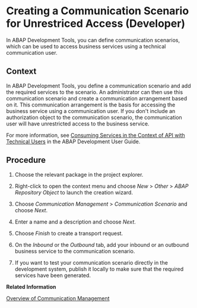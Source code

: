 <!-- loioec9d0a38864341d1a905c884607fc143 -->

# Creating a Communication Scenario for Unrestriced Access \(Developer\)

In ABAP Development Tools, you can define communication scenarios, which can be used to access business services using a technical communication user.



## Context

In ABAP Development Tools, you define a communication scenario and add the required services to the scenario. An administrator can then use this communication scenario and create a communication arrangement based on it. This communication arrangement is the basis for accessing the business service using a communication user. If you don't include an authorization object to the communication scenario, the communication user will have unrestricted access to the business service.

For more information, see [Consuming Services in the Context of API with Technical Users](https://help.sap.com/viewer/5371047f1273405bb46725a417f95433/Cloud/en-US/54886e183a3a40cbae912cf3b09dc46a.html) in the ABAP Development User Guide.



<a name="loioec9d0a38864341d1a905c884607fc143__steps_ehp_pzh_lpb"/>

## Procedure

1.  Choose the relevant package in the project explorer.

2.  Right-click to open the context menu and choose *New* \> *Other* \> *ABAP Repository Object* to launch the creation wizard.

3.  Choose *Communication Management* \> *Communication Scenario* and choose *Next*.

4.  Enter a name and a description and choose *Next*.

5.  Choose *Finish* to create a transport request.

6.  On the *Inbound* or the *Outbound* tab, add your inbound or an outbound business service to the communication scenario.

7.  If you want to test your communication scenario directly in the development system, publish it locally to make sure that the required services have been generated.


**Related Information**  


[Overview of Communication Management](overview-of-communication-management-5b8ff39.md "The following information helps you understand the basic principles of communication management when integrating your system or solution with other systems to enable data exchange in your ABAP environment.")

